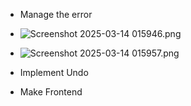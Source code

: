 - Manage the error 
- ![Screenshot 2025-03-14 015946.png](../../OneDrive/Pictures/Screenshots%201/Screenshot%202025-03-14%20015946.png)
- ![Screenshot 2025-03-14 015957.png](../../OneDrive/Pictures/Screenshots%201/Screenshot%202025-03-14%20015957.png)

- Implement Undo
- Make Frontend